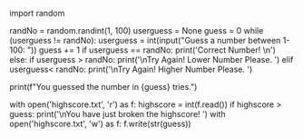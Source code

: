 import random

randNo = random.randint(1, 100)
userguess = None
guess = 0
while (userguess != randNo):
    userguess = int(input("Guess a number between 1-100: "))
    guess += 1
    if userguess == randNo:
        print('Correct Number! \n')
    else:
        if userguess > randNo:
            print('\nTry Again! Lower Number Please. ')
        elif userguess< randNo:
           print('\nTry Again! Higher Number Please. ')

print(f"You guessed the number in {guess} tries.")

with open('highscore.txt', 'r') as f:
    highscore = int(f.read())
if highscore > guess:
    print('\nYou have just broken the highscore! ')
    with open('highscore.txt', 'w') as f:
        f.write(str(guess))
